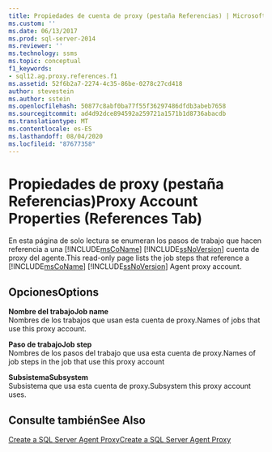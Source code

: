 ```yaml
---
title: Propiedades de cuenta de proxy (pestaña Referencias) | Microsoft Docs
ms.custom: ''
ms.date: 06/13/2017
ms.prod: sql-server-2014
ms.reviewer: ''
ms.technology: ssms
ms.topic: conceptual
f1_keywords:
- sql12.ag.proxy.references.f1
ms.assetid: 52f6b2a7-2274-4c35-86be-0278c27cd418
author: stevestein
ms.author: sstein
ms.openlocfilehash: 50877c8abf0ba77f55f36297486dfdb3abeb7658
ms.sourcegitcommit: ad4d92dce894592a259721a1571b1d8736abacdb
ms.translationtype: MT
ms.contentlocale: es-ES
ms.lasthandoff: 08/04/2020
ms.locfileid: "87677358"
---
```

# <a name="proxy-account-properties-references-tab"></a><span data-ttu-id="a8acb-102">Propiedades de proxy (pestaña Referencias)</span><span class="sxs-lookup"><span data-stu-id="a8acb-102">Proxy Account Properties (References Tab)</span></span>
  <span data-ttu-id="a8acb-103">En esta página de solo lectura se enumeran los pasos de trabajo que hacen referencia a una [!INCLUDE[msCoName](../../includes/msconame-md.md)] [!INCLUDE[ssNoVersion](../../includes/ssnoversion-md.md)] cuenta de proxy del agente.</span><span class="sxs-lookup"><span data-stu-id="a8acb-103">This read-only page lists the job steps that reference a [!INCLUDE[msCoName](../../includes/msconame-md.md)] [!INCLUDE[ssNoVersion](../../includes/ssnoversion-md.md)] Agent proxy account.</span></span>  
  
## <a name="options"></a><span data-ttu-id="a8acb-104">Opciones</span><span class="sxs-lookup"><span data-stu-id="a8acb-104">Options</span></span>  
 <span data-ttu-id="a8acb-105">**Nombre del trabajo**</span><span class="sxs-lookup"><span data-stu-id="a8acb-105">**Job name**</span></span>  
 <span data-ttu-id="a8acb-106">Nombres de los trabajos que usan esta cuenta de proxy.</span><span class="sxs-lookup"><span data-stu-id="a8acb-106">Names of jobs that use this proxy account.</span></span>  
  
 <span data-ttu-id="a8acb-107">**Paso de trabajo**</span><span class="sxs-lookup"><span data-stu-id="a8acb-107">**Job step**</span></span>  
 <span data-ttu-id="a8acb-108">Nombres de los pasos del trabajo que usa esta cuenta de proxy.</span><span class="sxs-lookup"><span data-stu-id="a8acb-108">Names of job steps in the job that use this proxy account</span></span>  
  
 <span data-ttu-id="a8acb-109">**Subsistema**</span><span class="sxs-lookup"><span data-stu-id="a8acb-109">**Subsystem**</span></span>  
 <span data-ttu-id="a8acb-110">Subsistema que usa esta cuenta de proxy.</span><span class="sxs-lookup"><span data-stu-id="a8acb-110">Subsystem this proxy account uses.</span></span>  
  
## <a name="see-also"></a><span data-ttu-id="a8acb-111">Consulte también</span><span class="sxs-lookup"><span data-stu-id="a8acb-111">See Also</span></span>  
 [<span data-ttu-id="a8acb-112">Create a SQL Server Agent Proxy</span><span class="sxs-lookup"><span data-stu-id="a8acb-112">Create a SQL Server Agent Proxy</span></span>](create-a-sql-server-agent-proxy.md)  
  
  

